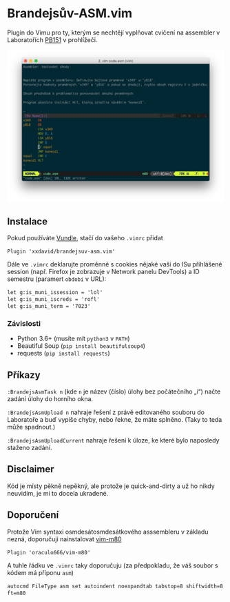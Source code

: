 # Brandejsův-ASM.vim

Plugin do Vimu pro ty, kterým se nechtějí vyplňovat cvičení na assembler v Laboratořích [PB151](https://is.muni.cz/predmet/fi/podzim2017/PB151) v prohlížeči.

![screenshot](doc/screenshot.png)

## Instalace
Pokud používáte [Vundle](https://github.com/VundleVim/Vundle.vim), stačí do vašeho `.vimrc` přidat
```vim
Plugin 'xxdavid/brandejsuv-asm.vim'
```

Dále ve `.vimrc` deklarujte proměnné s cookies nějaké vaší do ISu přihlášené session (např. Firefox je zobrazuje v Network panelu DevTools) a ID semestru (paramert `obdobi` v URL):
```vim
let g:is_muni_issession = 'lol'
let g:is_muni_iscreds = 'rofl'
let g:is_muni_term = '7023'
```

### Závislosti
* Python 3.6+ (musíte mít `python3` v `PATH`)
* Beautiful Soup (`pip install beautifulsoup4`)
* requests (`pip install requests`)

## Příkazy
`:BrandejsAsmTask n` (kde `n` je název (číslo) úlohy bez počátečního „i“) načte zadání úlohy do horního okna.

`:BrandejsAsmUpload n` nahraje řešení z právě editovaného souboru do Laboratoře a buď vypíše chyby, nebo řekne, že máte splněno. (Taky to  teda může spadnout.)

`:BrandejsAsmUploadCurrent` nahraje řešení k úloze, ke které bylo naposledy staženo zadání.

## Disclaimer
Kód je místy pěkně nepěkný, ale protože je quick-and-dirty a už ho nikdy neuvidím, je mi to docela ukradené.

## Doporučení
Protože Vim syntaxi osmdesátosmdesátkového asssembleru v základu nezná, doporučuji nainstalovat [vim-m80](https://github.com/oraculo666/vim-m80)
```vim
Plugin 'oraculo666/vim-m80'
```

A tuhle řádku ve `.vimrc` taky doporučuju (za předpokladu, že váš soubor s kódem má příponu `asm`)
```vim
autocmd FileType asm set autoindent noexpandtab tabstop=8 shiftwidth=8 ft=m80
```
